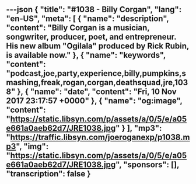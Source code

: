 ---json
{
  "title": "#1038 - Billy Corgan",
  "lang": "en-US",
  "meta": [
    {
      "name": "description",
      "content": "Billy Corgan is a musician, songwriter, producer, poet, and entrepreneur. His new album \"Ogilala\" produced by Rick Rubin, is available now."
    },
    {
      "name": "keywords",
      "content": "podcast,joe,party,experience,billy,pumpkins,smashing,freak,rogan,corgan,deathsquad,jre,1038"
    },
    {
      "name": "date",
      "content": "Fri, 10 Nov 2017 23:17:57 +0000"
    },
    {
      "name": "og:image",
      "content": "https://static.libsyn.com/p/assets/a/0/5/e/a05e661a0aeb62d7/JRE1038.jpg"
    }
  ],
  "mp3": "https://traffic.libsyn.com/joeroganexp/p1038.mp3",
  "img": "https://static.libsyn.com/p/assets/a/0/5/e/a05e661a0aeb62d7/JRE1038.jpg",
  "sponsors": [],
  "transcription": false
}
---
<episode-header />

<timemark seconds="0" />

<transcribe-call-to-action />

<episode-footer />